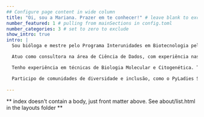 ```yaml
---
## Configure page content in wide column
title: "Oi, sou a Mariana. Prazer em te conhecer!" # leave blank to exclude
number_featured: 1 # pulling from mainSections in config.toml
number_categories: 3 # set to zero to exclude
show_intro: true
intro: |
  Sou bióloga e mestre pelo Programa Interunidades em Biotecnologia pela USP/IPT/ Instituto Butantan. Meus principais interesses são as áreas de Bioinformática e Ciência de Dados. 

  Atuo como consultora na área de Ciência de Dados, com experiência nas linguagens Python e R. 

  Tenho experiência em técnicas de Biologia Molecular e Citogenética. Também tenho experiência em análise dados genéticos e de distribuição espacial com ferramentas computacionais, como Geneious e QuantumGis.

  Participo de comunidades de diversidade e inclusão, como o PyLadies São Paulo e o R-Ladies São Paulo, onde organizei eventos e participei como instrutora e monitora. Também sou membra do Grupos de Estudos em Data Science (GEDS) do PyLadies São Paulo, que tem intuito de estudar estatística e linguagem Python com aplicação na Ciência de Dados.
  
---
```


** index doesn't contain a body, just front matter above.
See about/list.html in the layouts folder **
